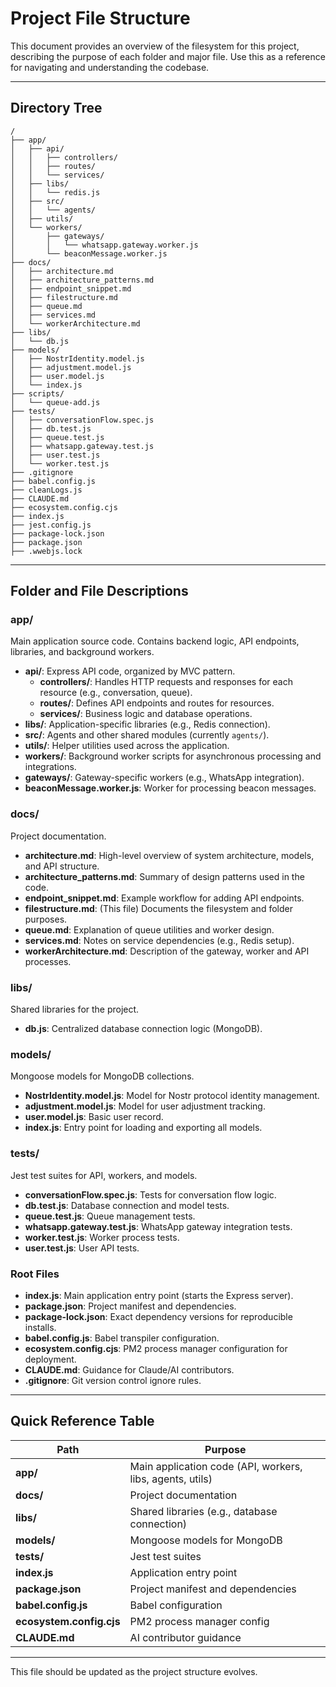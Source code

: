 # Project File Structure

This document provides an overview of the filesystem for this project, describing the purpose of each folder and major file. Use this as a reference for navigating and understanding the codebase.

---

## Directory Tree

```
/
├── app/
│   ├── api/
│   │   ├── controllers/
│   │   ├── routes/
│   │   └── services/
│   ├── libs/
│   │   └── redis.js
│   ├── src/
│   │   └── agents/
│   ├── utils/
│   └── workers/
│       ├── gateways/
│       │   └── whatsapp.gateway.worker.js
│       └── beaconMessage.worker.js
├── docs/
│   ├── architecture.md
│   ├── architecture_patterns.md
│   ├── endpoint_snippet.md
│   ├── filestructure.md
│   ├── queue.md
│   ├── services.md
│   └── workerArchitecture.md
├── libs/
│   └── db.js
├── models/
│   ├── NostrIdentity.model.js
│   ├── adjustment.model.js
│   ├── user.model.js
│   └── index.js
├── scripts/
│   └── queue-add.js
├── tests/
│   ├── conversationFlow.spec.js
│   ├── db.test.js
│   ├── queue.test.js
│   ├── whatsapp.gateway.test.js
│   ├── user.test.js
│   └── worker.test.js
├── .gitignore
├── babel.config.js
├── cleanLogs.js
├── CLAUDE.md
├── ecosystem.config.cjs
├── index.js
├── jest.config.js
├── package-lock.json
├── package.json
├── .wwebjs.lock
```

---

## Folder and File Descriptions

### **app/**

Main application source code. Contains backend logic, API endpoints, libraries, and background workers.

- **api/**: Express API code, organized by MVC pattern.
  - **controllers/**: Handles HTTP requests and responses for each resource (e.g., conversation, queue).
  - **routes/**: Defines API endpoints and routes for resources.
  - **services/**: Business logic and database operations.
 - **libs/**: Application-specific libraries (e.g., Redis connection).
 - **src/**: Agents and other shared modules (currently `agents/`).
 - **utils/**: Helper utilities used across the application.
 - **workers/**: Background worker scripts for asynchronous processing and integrations.
  - **gateways/**: Gateway-specific workers (e.g., WhatsApp integration).
  - **beaconMessage.worker.js**: Worker for processing beacon messages.

### **docs/**

Project documentation.

- **architecture.md**: High-level overview of system architecture, models, and API structure.
- **architecture_patterns.md**: Summary of design patterns used in the code.
- **endpoint_snippet.md**: Example workflow for adding API endpoints.
- **filestructure.md**: (This file) Documents the filesystem and folder purposes.
- **queue.md**: Explanation of queue utilities and worker design.
- **services.md**: Notes on service dependencies (e.g., Redis setup).
- **workerArchitecture.md**: Description of the gateway, worker and API processes.

### **libs/**

Shared libraries for the project.

- **db.js**: Centralized database connection logic (MongoDB).

### **models/**

Mongoose models for MongoDB collections.

- **NostrIdentity.model.js**: Model for Nostr protocol identity management.
- **adjustment.model.js**: Model for user adjustment tracking.
- **user.model.js**: Basic user record.
- **index.js**: Entry point for loading and exporting all models.

### **tests/**

Jest test suites for API, workers, and models.

- **conversationFlow.spec.js**: Tests for conversation flow logic.
- **db.test.js**: Database connection and model tests.
- **queue.test.js**: Queue management tests.
- **whatsapp.gateway.test.js**: WhatsApp gateway integration tests.
- **worker.test.js**: Worker process tests.
- **user.test.js**: User API tests.

### **Root Files**

- **index.js**: Main application entry point (starts the Express server).
- **package.json**: Project manifest and dependencies.
- **package-lock.json**: Exact dependency versions for reproducible installs.
- **babel.config.js**: Babel transpiler configuration.
- **ecosystem.config.cjs**: PM2 process manager configuration for deployment.
- **CLAUDE.md**: Guidance for Claude/AI contributors.
- **.gitignore**: Git version control ignore rules.

---

## Quick Reference Table

| Path                     | Purpose                                                |
| ------------------------ | ------------------------------------------------------ |
| **app/**                 | Main application code (API, workers, libs, agents, utils) |
| **docs/**                | Project documentation                                  |
| **libs/**                | Shared libraries (e.g., database connection)           |
| **models/**              | Mongoose models for MongoDB                            |
| **tests/**               | Jest test suites                                       |
| **index.js**             | Application entry point                                |
| **package.json**         | Project manifest and dependencies                      |
| **babel.config.js**      | Babel configuration                                    |
| **ecosystem.config.cjs** | PM2 process manager config                             |
| **CLAUDE.md**            | AI contributor guidance                                |

---

This file should be updated as the project structure evolves.
